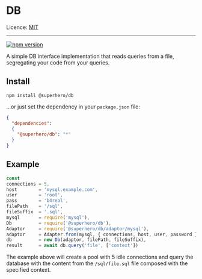 # DB

Licence: [MIT](https://opensource.org/licenses/MIT)

---

[![npm version](https://badge.fury.io/js/%40superhero%2Fdb.svg)](https://badge.fury.io/js/%40superhero%2Fdb)

A simple DB interface implementation that reads queries from a file, segregating your code from your queries.

## Install

`npm install @superhero/db`

...or just set the dependency in your `package.json` file:

```json
{
  "dependencies":
  {
    "@superhero/db": "*"
  }
}
```

## Example

```js
const
connections = 5,
host        = 'mysql.example.com',
user        = 'root',
pass        = 'b4real',
filePath    = '/sql',
fileSuffix  = '.sql',
mysql       = require('mysql'),
Db          = require('@superhero/db'),
Adaptor     = require('@superhero/db/adaptor/mysql'),
adaptor     = Adapter.from(mysql, { connections, host, user, password }),
db          = new Db(adaptor, filePath, fileSuffix),
result      = await db.query('file', ['context'])
```

The example above will create a pool with 5 idle connections and query the database with the content from the `/sql/file.sql` file composed with the specified context.
